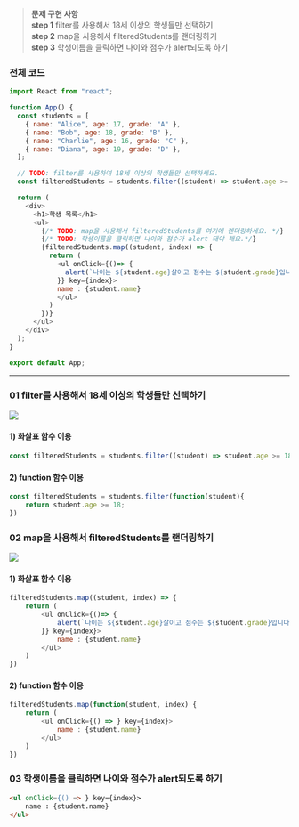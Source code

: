 >**문제 구현 사항** <br>
**step 1** filter를 사용해서 18세 이상의 학생들만 선택하기 <br>
**step 2** map을 사용해서 filteredStudents를 랜더링하기 <br>
**step 3** 학생이름을 클릭하면 나이와 점수가 alert되도록 하기 <br>

### 전체 코드

```js
import React from "react";

function App() {
  const students = [
    { name: "Alice", age: 17, grade: "A" },
    { name: "Bob", age: 18, grade: "B" },
    { name: "Charlie", age: 16, grade: "C" },
    { name: "Diana", age: 19, grade: "D" },
  ];

  // TODO: filter를 사용하여 18세 이상의 학생들만 선택하세요.
  const filteredStudents = students.filter((student) => student.age >= 18);

  return (
    <div>
      <h1>학생 목록</h1>
      <ul>
        {/* TODO: map을 사용해서 filteredStudents를 여기에 렌더링하세요. */}
        {/* TODO: 학생이름을 클릭하면 나이와 점수가 alert 돼야 해요.*/}
        {filteredStudents.map((student, index) => {
          return (
            <ul onClick={()=> {
              alert(`나이는 ${student.age}살이고 점수는 ${student.grade}입니다.`);
            }} key={index}>
            name : {student.name}
            </ul>
          )
        })}
      </ul>
    </div>
  );
}

export default App;


```

<hr>

### 01 filter를 사용해서 18세 이상의 학생들만 선택하기
![](https://velog.velcdn.com/images/hrnn00/post/966813f5-2984-4100-a301-f2cc4722f5cb/image.png)
#### 1) 화살표 함수 이용
```js
const filteredStudents = students.filter((student) => student.age >= 18);
```
#### 2) function 함수 이용
```js
const filteredStudents = students.filter(function(student){
    return student.age >= 18;
})
```

### 02 map을 사용해서 filteredStudents를 랜더링하기
![](https://velog.velcdn.com/images/hrnn00/post/ce2779cb-1b7b-4157-a18a-02a19d7f74ce/image.png)
#### 1) 화살표 함수 이용

```js
filteredStudents.map((student, index) => {
	return (
		<ul onClick={()=> {
			alert(`나이는 ${student.age}살이고 점수는 ${student.grade}입니다.`);
		}} key={index}>
            name : {student.name}
        </ul>
    )
})
```
#### 2) function 함수 이용
```js
filteredStudents.map(function(student, index) {
    return (
		<ul onClick={() => } key={index}>
			name : {student.name}
		</ul>
   	)
})
```
### 03 학생이름을 클릭하면 나이와 점수가 alert되도록 하기
```html
<ul onClick={() => } key={index}>
    name : {student.name}
</ul>
```

